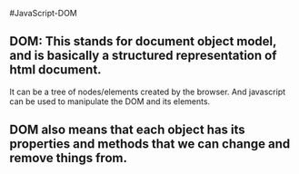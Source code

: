 #JavaScript-DOM

## DOM: This stands for document object model, and is basically a structured representation of html document.
It can be a tree of nodes/elements created by the browser. And javascript can be used to manipulate the DOM and its elements.

## DOM also means that each object has its properties and methods that we can change and remove things from.